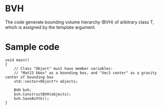 # BVH

The code generate bounding volume hierarchy (BVH) of arbitrary class T, which is assigned by the template argument.

# Sample code

    void main()
    {
        // Class "Object" must have member variables: 
        // "Mat23 bbox" as a bounding box, and "Vec3 center" as a gravity center of bounding box
        std::vector<Object*> objects;

        BVH bvh;
        bvh.ConstructBVH(objects);
        bvh.SaveAsVtk();
    }
